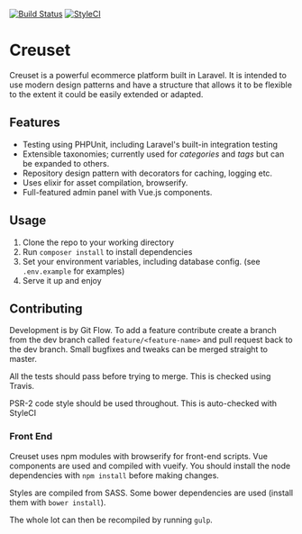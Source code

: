 [![Build Status](https://travis-ci.org/harrygr/Creuset.svg?branch=master)](https://travis-ci.org/harrygr/Creuset) 
[![StyleCI](https://styleci.io/repos/29702560/shield)](https://styleci.io/repos/29702560)

# Creuset

Creuset is a powerful ecommerce platform built in Laravel. It is intended to use modern design patterns and have a structure that allows it to be flexible to the extent it could be easily extended or adapted.

## Features

- Testing using PHPUnit, including Laravel's built-in integration testing
- Extensible taxonomies; currently used for _categories_ and _tags_ but can be expanded to others.
- Repository design pattern with decorators for caching, logging etc.
- Uses elixir for asset compilation, browserify.
- Full-featured admin panel with Vue.js components.

## Usage

1. Clone the repo to your working directory
2. Run `composer install` to install dependencies
3. Set your environment variables, including database config. (see `.env.example` for examples)
4. Serve it up and enjoy

## Contributing

Development is by Git Flow. To add a feature contribute create a branch from the dev branch called `feature/<feature-name>` and pull request back to the dev branch. Small bugfixes and tweaks can be merged straight to master.

All the tests should pass before trying to merge. This is checked using Travis. 

PSR-2 code style should be used throughout. This is auto-checked with StyleCI

### Front End

Creuset uses npm modules with browserify for front-end scripts. Vue components are used and compiled with vueify. You should install the node dependencies with `npm install` before making changes.

Styles are compiled from SASS. Some bower dependencies are used (install them with `bower install`).

The whole lot can then be recompiled by running `gulp`.


